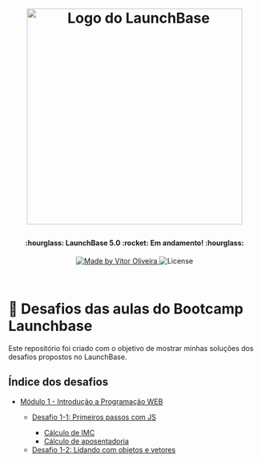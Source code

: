 <h1 align="center">
  <img src="https://camo.githubusercontent.com/268b1344409fac98c4eeda520482b6910c4ddcba/68747470733a2f2f73746f726167652e676f6f676c65617069732e636f6d2f676f6c64656e2d77696e642f626f6f7463616d702d6c61756e6368626173652f6c6f676f2e706e67" width="430px" alt="Logo do LaunchBase">
<p></p>
</h1>

<h4 align="center">
  :hourglass:  LaunchBase  5.0  :rocket:  Em andamento!  :hourglass:
</h4>

<p align="center">
  <a href="">
    <img alt="Made by Vitor Oliveira" src="https://img.shields.io/badge/made%20by-Vitor%20Oliveira-brightgreen">
  </a>

  <img alt="License" src="https://img.shields.io/badge/license-MIT-brightgreen">
</p>

<p>
  &nbsp;
</p>

# :rocket: Desafios das aulas do Bootcamp Launchbase 

Este repositório foi criado com o objetivo de mostrar minhas soluções dos desafios propostos no LaunchBase.


## Índice dos desafios

<ul>
  <a href="https://github.com/Rocketseat/bootcamp-launchbase-desafios-01"><li>Módulo 1 - Introdução a Programação WEB</li></a>
  <ul>
    <a href="https://github.com/Rocketseat/bootcamp-launchbase-desafios-01/blob/master/desafios/01-1-primeiros-passos-com-js.md"><li>Desafio 1-1: Primeiros passos com JS</li></a>
    <ul>
      <a href=""><li>Cálculo de IMC</li></a>
      <a href=""><li>Cálculo de aposentadoria</li></a>
    </ul>
    <a href="https://github.com/Rocketseat/bootcamp-launchbase-desafios-01/blob/master/desafios/01-2-lidando-com-objetos-e-vetores.md"><li>Desafio 1-2: Lidando com objetos e vetores</li></a>
  </ul>
</ul>
    
